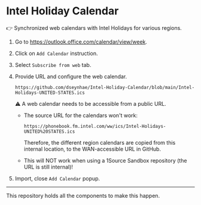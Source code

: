 # Intel Holiday Calendar

👉 Synchronized web calendars with Intel Holidays for various regions.

1. Go to <https://outlook.office.com/calendar/view/week>.
2. Click on `Add Calendar` instruction.
3. Select `Subscribe from web` tab.
4. Provide URL and configure the web calendar.

   ```url
   https://github.com/dseynhae/Intel-Holiday-Calendar/blob/main/Intel-Holidays-UNITED-STATES.ics
   ```

   ⚠️ A web calendar needs to be accessible from a public URL.

   * The source URL for the calendars won't work:

      ```url
      https://phonebook.fm.intel.com/ww/ics/Intel-Holidays-UNITED%20STATES.ics
      ```

      Therefore, the different region calendars are copied from this internal location, to the WAN-accessible URL in GitHub.

   * This will NOT work when using a 1Source Sandbox repository (the URL is still internal)!

5. Import, close `Add Calendar` popup.

---

This repository holds all the components to make this happen.
